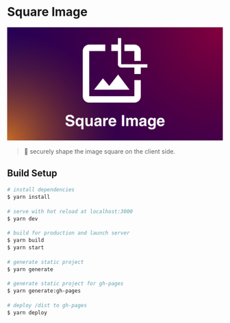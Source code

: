 # Square Image

<p style="text-align: center;">
  <a href="https://7110.github.io/square-image/"><img style="max-width: 100%; width: 600px;" src="./static/images/ogp.png"></a>
</p>

> 🎨 securely shape the image square on the client side.

## Build Setup

``` bash
# install dependencies
$ yarn install

# serve with hot reload at localhost:3000
$ yarn dev

# build for production and launch server
$ yarn build
$ yarn start

# generate static project
$ yarn generate

# generate static project for gh-pages
$ yarn generate:gh-pages

# deploy /dist to gh-pages
$ yarn deploy
```
